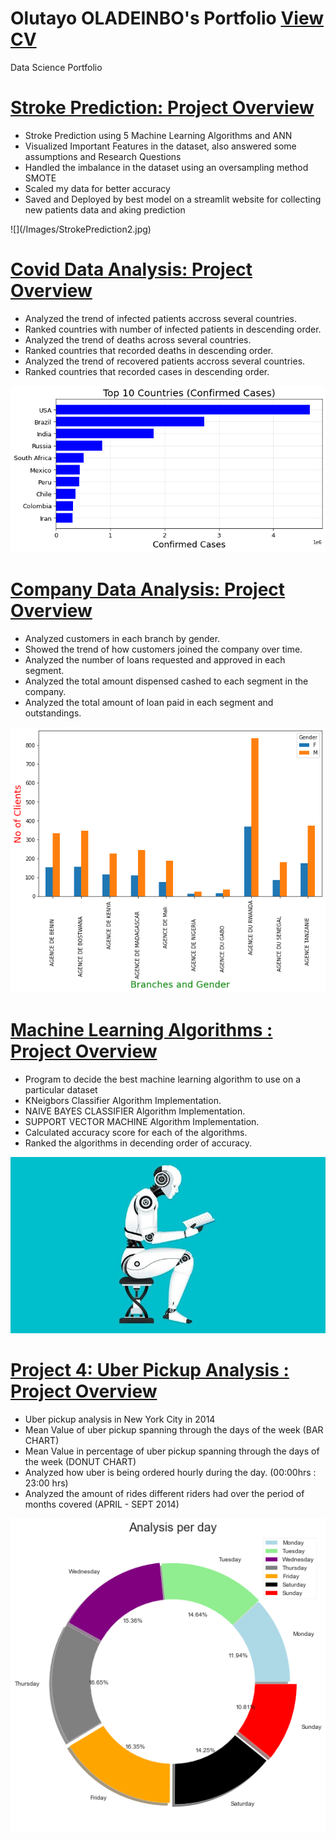 # Olutayo OLADEINBO's Portfolio [View CV](https://github.com/TeewhyB01/CV/blob/master/OLUTAYO-OLADEINBO%20RESUME%20LATEST.pdf)
Data Science Portfolio

# [Stroke Prediction: Project Overview](https://github.com/TeewhyB01/StrokePrediction)
<ul>
<li>Stroke Prediction using 5 Machine Learning Algorithms and ANN</li>
<li>Visualized Important Features in the dataset, also answered some assumptions and Research Questions</li>
<li>Handled the imbalance in the dataset using an oversampling method SMOTE</li>
<li>Scaled my data for better accuracy</li>
<li>Saved and Deployed by best model on a streamlit website for collecting new patients data and aking prediction</li>
</ul>
![](/Images/StrokePrediction2.jpg)

# [Covid Data Analysis: Project Overview](https://github.com/TeewhyB01/COVID19_Analysis)
<ul>
<li>Analyzed the trend of infected patients accross several countries.</li>
<li>Ranked countries with number of infected patients in descending order.</li>
<li>Analyzed the trend of deaths across several countries.</li>
<li>Ranked countries that recorded deaths in descending order.</li>
<li>Analyzed the trend of recovered patients accross several countries.</li>
<li>Ranked countries that recorded cases in descending order.</li>
</ul>

![](/Images/covid10cases.png)


# [Company Data Analysis: Project Overview](https://github.com/TeewhyB01/Company_Data)
<ul>
  <li>Analyzed customers in each branch by gender.</li>
  <li>Showed the trend of how customers joined the company over time.</li>
  <li>Analyzed the number of loans requested and approved in each segment.</li>
  <li>Analyzed the total amount dispensed cashed to each segment in the company.</li>
  <li>Analyzed the total amount of loan paid in each segment and outstandings.</li>
</ul>

![](/Images/clientsperbranch.png)

# [Machine Learning Algorithms : Project Overview](https://github.com/TeewhyB01/Machine_Learning_Algorithms)
<ul>
  <li>Program to decide the best machine learning algorithm to use on a particular dataset</li>
  <li>KNeigbors Classifier Algorithm Implementation.</li>
  <li>NAIVE BAYES CLASSIFIER Algorithm Implementation.</li>
  <li>SUPPORT VECTOR MACHINE Algorithm Implementation.</li>
  <li>Calculated accuracy score for each of the algorithms.</li>
  <li>Ranked the algorithms in decending order of accuracy.</li>
</ul>

![](/Images/machine-learning-ecommerce-blog-1.jpg)

# [Project 4: Uber Pickup Analysis : Project Overview](https://github.com/TeewhyB01/Uber_Pickup)
<ul>
  <li>Uber pickup analysis in New York City in 2014 </li>
  <li>Mean Value of uber pickup spanning through the days of the week (BAR CHART)</li>
  <li>Mean Value in percentage of uber pickup spanning through the days of the week (DONUT CHART)</li>
  <li>Analyzed how uber is being ordered hourly during the day. (00:00hrs : 23:00 hrs) </li>
  <li>Analyzed the amount of rides different riders had over the period of months covered (APRIL - SEPT 2014)</li>
</ul>

![](/Images/uber.png)
